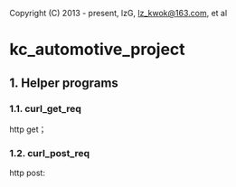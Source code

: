   
 Copyright (C) 2013 - present, lzG, <lz_kwok@163.com>, et al         
 
 kc_automotive_project
=====================
## 1. Helper programs
### 1.1. curl_get_req  ###
http get；

### 1.2. curl_post_req  ###
http post:
